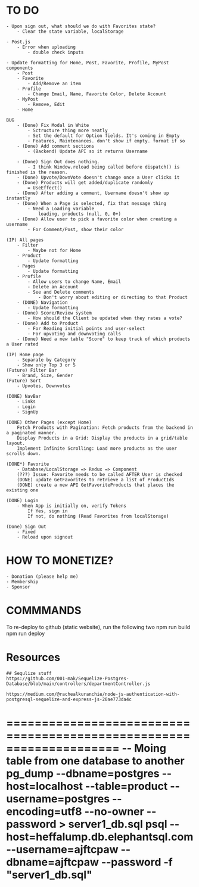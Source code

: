# TO DO
    - Upon sign out, what should we do with Favorites state? 
        - Clear the state variable, localStorage
            
    - Post.js
        - Error when uploading
            - double check inputs 

    - Update formatting for Home, Post, Favorite, Profile, MyPost components
        - Post 
        - Favorite
            - Add/Remove an item 
        - Profile
            - Change Email, Name, Favorite Color, Delete Account
        - MyPost
            - Remove, Edit
        - Home

    BUG
        - (Done) Fix Modal in White
            - Sctructure thing more neatly
            - Set the default for Option fields. It's coming in Empty 
            - Features, Maintenances. don't show if empty. format if so
        - (Done) Add comment sections 
            - (Backend) Update API so it returns Username 

        - (Done) Sign Out does nothing. 
            - I think Window.reload being called before dispatch() is finished is the reason. 
        - (Done) Upvote/DownVote doesn't change once a User clicks it  
        - (Done) Products will get added/duplicate randomly
            = UseEffect() 
        - (Done) After adding a comment, Username doesn't show up instantly 
        - (Done) When a Page is selected, fix that message thing
            - Need a Loading variable
                loading, products (null, 0, 0+)
        - (Done) Allow user to pick a favorite color when creating a username
            - For Comment/Post, show their color 

    (IP) All pages
        - Filter
            - Maybe not for Home
        - Product 
            - Update formatting
        - Pages
            - Update formatting
        - Profile
            - Allow users to change Name, Email
            - Delete an Account
            - See and Delete comments
                - Don't worry about editing or directing to that Product 
        - (DONE) Navigation
            - Update formatting
        - (Done) Score/Review system 
            - How should the Client be updated when they rates a vote? 
        - (Done) Add to Product
            - For Reading initial points and user-select
            - For upvoting and downvoting calls 
        - (Done) Need a new table "Score" to keep track of which products a User rated 

    (IP) Home page
        - Separate by Category
        - Show only Top 3 or 5 
    (Future) Filter Bar 
        - Brand, Size, Gender
    (Future) Sort
        - Upvotes, Downvotes 

    (DONE) NavBar
        - Links
        - Login
        - SignUp

    (DONE) Other Pages (except Home)
        Fetch Products with Pagination: Fetch products from the backend in a paginated manner.
        Display Products in a Grid: Display the products in a grid/table layout.
        Implement Infinite Scrolling: Load more products as the user scrolls down.

    (DONE*) Favorite 
        - Database/LocalStorage => Redux => Component 
        (???) Issue: Favorite needs to be called AFTER User is checked
        (DONE) update GetFavorites to retrieve a list of ProductIds
        (DONE) create a new API GetFavoriteProducts that places the existing one 

    (DONE) Login
        - When App is initially on, verify Tokens 
            If Yes, sign in 
            If not, do nothing (Read Favorites from localStorage)

    (Done) Sign Out
        - Fixed
        - Reload upon signout 

# HOW TO MONETIZE?
    - Donation (please help me)
    - Membership 
    - Sponsor

# COMMMANDS
To re-deploy to github (static website), run the following two
    npm run build
    npm run deploy

# Resources
    ## Sequlize stuff
    https://github.com/001-mak/Sequelize-Postgres-Database/blob/main/controllers/departmentController.js

    https://medium.com/@rachealkuranchie/node-js-authentication-with-postgresql-sequelize-and-express-js-20ae773da4c
    
====================================================================
-- Moing table from one database to another  
pg_dump --dbname=postgres --host=localhost --table=product --username=postgres --encoding=utf8 --no-owner  --password > server1_db.sql
psql --host=heffalump.db.elephantsql.com --username=ajftcpaw --dbname=ajftcpaw --password -f "server1_db.sql"
====================================================================

